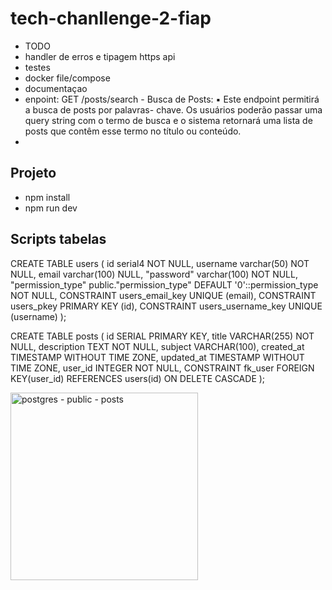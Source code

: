 # tech-chanllenge-2-fiap

- TODO
- handler de erros e tipagem https api
- testes
- docker file/compose
- documentaçao
- enpoint: GET /posts/search - Busca de Posts:
▪ Este endpoint permitirá a busca de posts por palavras-
chave. Os usuários poderão passar uma query string com o
termo de busca e o sistema retornará uma lista de posts que
contêm esse termo no título ou conteúdo.
- 

## Projeto

- npm install
- npm run dev

## Scripts tabelas

CREATE TABLE users (
	id serial4 NOT NULL,
	username varchar(50) NOT NULL,
	email varchar(100) NULL,
	"password" varchar(100) NOT NULL,
	"permission_type" public."permission_type" DEFAULT '0'::permission_type NOT NULL,
	CONSTRAINT users_email_key UNIQUE (email),
	CONSTRAINT users_pkey PRIMARY KEY (id),
	CONSTRAINT users_username_key UNIQUE (username)
);


  CREATE TABLE posts (
    id SERIAL PRIMARY KEY,
    title VARCHAR(255) NOT NULL,
    description TEXT NOT NULL,
    subject VARCHAR(100),
    created_at TIMESTAMP WITHOUT TIME ZONE,
    updated_at TIMESTAMP WITHOUT TIME ZONE,
    user_id INTEGER NOT NULL,
    CONSTRAINT fk_user
        FOREIGN KEY(user_id) 
        REFERENCES users(id) ON DELETE CASCADE
);

<img width="300" height="300" alt="postgres - public - posts" src="https://github.com/user-attachments/assets/c2c83623-ba52-4e75-8b4b-a1072cefe75b" />


  
